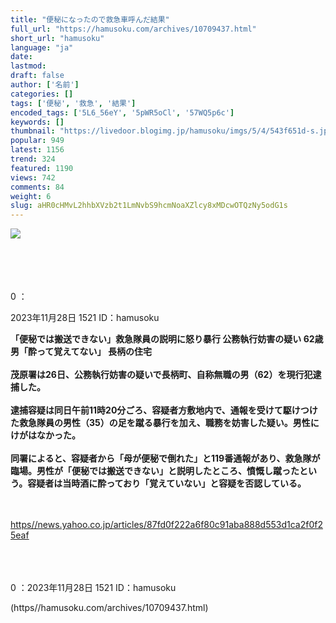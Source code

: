 ```yaml
---
title: "便秘になったので救急車呼んだ結果"
full_url: "https://hamusoku.com/archives/10709437.html"
short_url: "hamusoku"
language: "ja"
date: 
lastmod: 
draft: false
author: ['名前']
categories: []
tags: ['便秘', '救急', '結果']
encoded_tags: ['5L6_56eY', '5pWR5oCl', '57WQ5p6c']
keywords: []
thumbnail: "https://livedoor.blogimg.jp/hamusoku/imgs/5/4/543f651d-s.jpg"
popular: 949
latest: 1156
trend: 324
featured: 1190
views: 742
comments: 84
weight: 6
slug: aHR0cHMvL2hhbXVzb2t1LmNvbS9hcmNoaXZlcy8xMDcwOTQzNy5odG1s
---
```


![](https://livedoor.blogimg.jp/hamusoku/imgs/5/4/543f651d-s.jpg)

<div><br> <br> <br> <br> 0 ：<p></p> 2023年11月28日 1521 ID：hamusoku<br> <p><p><b>「便秘では搬送できない」救急隊員の説明に怒り暴行 公務執行妨害の疑い 62歳男「酔って覚えてない」 長柄の住宅<br> <br> 茂原署は26日、公務執行妨害の疑いで長柄町、自称無職の男（62）を現行犯逮捕した。<br> <br> 逮捕容疑は同日午前11時20分ごろ、容疑者方敷地内で、通報を受けて駆けつけた救急隊員の男性（35）の足を蹴る暴行を加え、職務を妨害した疑い。男性にけがはなかった。<br> <br> 同署によると、容疑者から「母が便秘で倒れた」と119番通報があり、救急隊が臨場。男性が「便秘では搬送できない」と説明したところ、憤慨し蹴ったという。容疑者は当時酒に酔っており「覚えていない」と容疑を否認している。</b></p></p><br> <br> <a href='https//news.yahoo.co.jp/articles/87fd0f222a6f80c91aba888d553d1ca2f0f25eaf' target='_blank' title=''>https//news.yahoo.co.jp/articles/87fd0f222a6f80c91aba888d553d1ca2f0f25eaf</a><br> <br> <br> <br> <p>0 ：2023年11月28日 1521 ID：hamusoku</p></div>

(https//hamusoku.com/archives/10709437.html)
